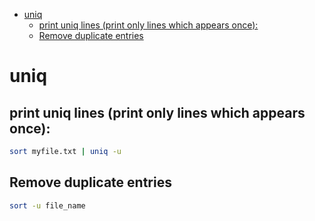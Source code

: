 <!--ts-->
   * [uniq](#uniq)
      * [print uniq lines (print only lines which appears once):](#print-uniq-lines-print-only-lines-which-appears-once)
      * [Remove duplicate entries](#remove-duplicate-entries)

<!-- Added by: gil_diy, at: 2019-01-16T08:17+02:00 -->

<!--te-->

# uniq

## print uniq lines (print only lines which appears once):
```bash
sort myfile.txt | uniq -u
```


## Remove duplicate entries
```bash
sort -u file_name
```

